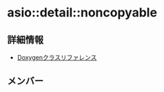 # asio::detail::noncopyable



## 詳細情報

- [Doxygenクラスリファレンス](https://lang-ship.com/reference/ESP32/latest/classasio_1_1detail_1_1noncopyable.html)

## メンバー

